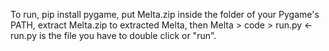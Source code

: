 To run, pip install pygame, put Melta.zip inside the folder of your Pygame's PATH, extract Melta.zip to extracted Melta, then Melta > code > run.py <- run.py is the file you have to double click or "run".
